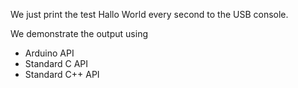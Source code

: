 
We just print the test Hallo World every second to the USB console.

We demonstrate the output using

- Arduino API
- Standard C API
- Standard C++ API
